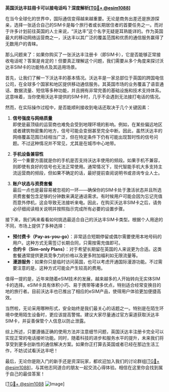 **英国沃达丰註冊卡可以接电话吗？深度解析[[TG💪+ @esim1088](https://t.me/s/esim1088)]**

在当今全球化的世界中，国际通信变得越来越重要。无论是商务出差还是旅游探亲，选择一张适合自己的SIM卡是每个旅行者或长期居住者的首要任务之一。而对于许多计划前往英国的人士来说，“沃达丰”这个名字无疑是耳熟能详的。作为英国最大的移动网络运营商之一，沃达丰以其广泛的覆盖范围和优质的通信服务赢得了无数用户的青睐。

那么问题来了：如果你购买了一张沃达丰注册卡（即SIM卡），它是否能够正常接收电话呢？答案是肯定的！但要真正理解这个问题，我们需要从多个角度来探讨沃达丰SIM卡的功能特点及其适用场景。

首先，让我们了解一下沃达丰的基本情况。沃达丰是一家总部位于英国的跨国电信公司，在全球多个国家和地区提供移动通信服务。其英国市场的业务覆盖了语音通话、数据流量、短信等多种功能，并且拥有非常完善的基础设施和技术支持体系。这意味着，当你使用沃达丰提供的SIM卡时，几乎不会遇到无法接打电话的情况。

然而，在实际操作过程中，是否能顺利接收到电话还取决于几个关键因素：

1. **信号强度与网络质量**  
   即使是最顶级的运营商也难免会受到地理环境的影响。例如，在某些偏远地区或者建筑物密集的地方，信号可能会变弱甚至完全中断。因此，虽然沃达丰的网络覆盖范围已经相当广泛，但在特定条件下仍有可能出现暂时性的信号问题。不过这种情况并不常见，尤其是在城市中心地带。

2. **手机设备兼容性**  
   另一个重要方面就是你的手机是否支持沃达丰使用的频段。如果手机不兼容，则即使有良好的信号也无法正常使用。通常情况下，现代智能手机大多支持主流运营商的频段，但如果不确定的话，最好提前查阅说明书或咨询专业人士。

3. **账户状态与资费套餐**  
   最后一点也是最容易被忽视的一环——确保你的SIM卡处于激活状态并且所选资费套餐包含足够的分钟数来满足通话需求。有时候用户可能会因为忘记充值而意外停机，这会导致无法接听来电。因此，在购买沃达丰SIM卡之后，请务必仔细阅读相关说明并按照指示完成所有必要的设置步骤。

接下来，我们再来看看如何挑选最适合自己的沃达丰SIM卡类型。根据个人用途的不同，市场上提供了多种选择：
- **预付费卡（Pay-as-you-go）**：非常适合短期停留或偶尔需要使用本地号码的用户。这种方式无需签订长期合同，只需按需充值即可。
- **合约卡（Sim-only Plans）**：对于希望长期留在英国的人来说更为合适。这类套餐通常提供更具竞争力的价格以及更多附加福利如无限流量等。
- **漫游服务**：如果你只是临时访问英国，也可以考虑开通国际漫游功能。不过需要注意的是，这种方式可能会产生较高的费用。

值得一提的是，近年来随着eSIM技术的发展，越来越多的人开始转向无实体SIM卡的选择。eSIM卡具有体积小巧、易于携带等诸多优点，特别适合经常变换目的地的旅行者。目前沃达丰也已推出了相应的eSIM产品，使得用户体验更加便捷高效。

当然啦，无论采用哪种形式，安全始终是我们最关心的话题之一。特别是在陌生环境中使用陌生设备时，更应该提高警惕。建议大家尽量通过官方渠道获取沃达丰SIM卡，并妥善保管个人信息以防止泄露。

综上所述，只要遵循正确的使用方法并注意细节问题，英国沃达丰注册卡完全可以实现正常的电话接听功能。同时，随着科技的进步和服务水平的提升，未来我们将享受到更多创新性的通信解决方案。如果你正打算去英国或者已经在那边生活工作，不妨试试看沃达丰吧！

最后，无论你是刚入门的新手还是资深玩家，都欢迎加入我们的讨论群组[[TG💪+ @esim1088](https://t.me/s/esim1088)]，与其他志同道合的朋友一起交流心得体验。相信在这里你会找到属于自己的最佳答案！

[[TG💪+ @esim1088](https://t.me/s/esim1088) ![Image](https://i.postimg.cc/4NQfJmqS/Snipaste-2025-05-13-00-14-12.png)]
